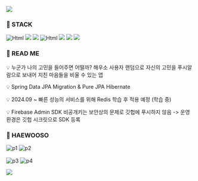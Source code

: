 <img src="https://capsule-render.vercel.app/api?type=waving&color=BDBDC8&height=150&section=header&text=🔥🖥️Haewooso%20Back-End%20Repository!🖥️🔥&fontSize=30&fontAlignY=30" />

### 📌 STACK
<img alt="Html" src ="https://img.shields.io/badge/JAVA-grey"></img>
<img src="https://img.shields.io/badge/SpringBoot-darkgreen?style=flat&logo=Spring Boot&logoColor=black"/>
<img src="https://img.shields.io/badge/REST API-olive"/>
<img alt="Html" src ="https://img.shields.io/badge/Firebaae Cloud Messaging-darkgrey"></img>
<img src="https://img.shields.io/badge/Spring Data JPA-darkgreen"/>
<img src="https://img.shields.io/badge/PostgreSQL-cadetblue?style=flat&logo=PostgreSQL&logoColor=black"/>
<img src="https://img.shields.io/badge/Swagger-olive"/>

### 📌 READ ME
💡 누군가 나의 고민을 들어주면 어떨까? 해우소 사용자 랜덤으로 자신의 고민을 푸시알람으로 보내어 지친 마음들을 비울 수 있는 앱

💡 Spring Data JPA Migration & Pure JPA Hibernate

💡 2024.09 ~ 빠른 성능의 서비스를 위해 Redis 학습 후 적용 예정 (학습 중)

💡 Firebase Admin SDK 비공개키는 보안상의 문제로 깃헙에 푸시하지 않음 -> 운영 환경은 깃헙 시크릿으로 SDK 등록

### 📌 HAEWOOSO
![p1](https://github.com/user-attachments/assets/4bc96649-e3c6-4142-a265-e63f431dd1c4)
![p2](https://github.com/user-attachments/assets/b0a88566-3cb0-4596-b6c9-a09d45ca6344)
<br>
<br>
![p3](https://github.com/user-attachments/assets/4f0c3716-a9ca-4ab1-b0a2-3a36a3584ad0)
![p4](https://github.com/user-attachments/assets/45ed2721-3e2d-47dc-9511-c2bf37761515)

<img src="https://capsule-render.vercel.app/api?type=waving&color=BDBDC8&height=150&section=footer" />
